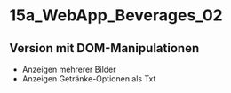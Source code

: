 # 15a_WebApp_Beverages_02
## Version mit DOM-Manipulationen

- Anzeigen mehrerer Bilder
- Anzeigen Getränke-Optionen als Txt
